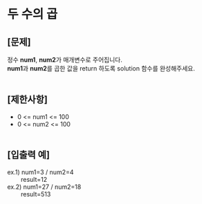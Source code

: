 # 두 수의 곱
## **[문제]**
정수 **num1**, **num2**가 매개변수로 주어집니다.<br>
**num1**과 **num2**를 곱한 값을 return 하도록 solution 함수를 완성해주세요.<br>
<br>

## **[제한사항]**
* 0 <= num1 <= 100
* 0 <= num2 <= 100
<br><br>

## **[입출력 예]**
ex.1) num1=3 / num2=4<br>
&nbsp;&nbsp;&nbsp;&nbsp;&nbsp;&nbsp;&nbsp;&nbsp;result=12<br>
ex.2) num1=27 / num2=18<br>
&nbsp;&nbsp;&nbsp;&nbsp;&nbsp;&nbsp;&nbsp;&nbsp;result=513<br>